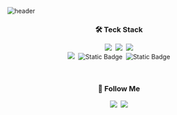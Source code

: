![header](https://capsule-render.vercel.app/api?type=waving&color=auto&height=200&section=header&text=Welcome%20%20jin-dooly's%20%20Githib!🙌🏻&fontSize=30&animation=blink&fontAlignY=35)

<h3 align="center">🛠️ Teck Stack</h3>
<p align="center">
  <img src="https://img.shields.io/badge/html5-%23E34F26?style=flat-square&logo=html5&logoColor=white">&nbsp
  <img src="https://img.shields.io/badge/css3-%231572B6?style=flat-square&logo=css3&logoColor=white">&nbsp
  <img src="https://img.shields.io/badge/javascript-%23F7DF1E?style=flat-square&logo=javascript&logoColor=white">
  <br>
  <img src="https://img.shields.io/badge/react-%2361DAFB?style=flat-square&logo=react&logoColor=white">&nbsp
  <img alt="Static Badge" src="https://img.shields.io/badge/node.js-%339933?style=flat-square&logo=nodedotjs&logoColor=white">&nbsp
  <img alt="Static Badge" src="https://img.shields.io/badge/typescript-%233178C6?style=flat-square&logo=typescript&logoColor=white">
</p>


<br>


<h3 align="center">🐾 Follow Me</h3>
<p align="center">
  <a href="https://jinijana.tistory.com"><img src="https://img.shields.io/badge/Tistory-000000?style=flat-square&logo=Vimeo&logoColor=white&link=https://velog.io/@hyeinisfree"/></a>&nbsp
  <a href="mailto:jj074567@gmail.com"><img src="https://img.shields.io/badge/Gmail-d14836?style=flat-square&logo=Gmail&logoColor=white&link=kimhyein7110@gmail.com"/></a>
</p>


<br>



<!--
<h3 align="center">👩‍💻 My Github Stats 👩‍💻</h3>
<div align="center">

[![Anurag's GitHub stats](https://github-readme-stats.vercel.app/api?username=jin-dooly&hide_title=true&show_icons=true&include_all_commits=true&disable_animations=true&theme=vue)](https://github.com/anuraghazra/github-readme-stats)
</div>
-->












<!--
**jin-dooly/jin-dooly** is a ✨ _special_ ✨ repository because its `README.md` (this file) appears on your GitHub profile.

Here are some ideas to get you started:

- 🔭 I’m currently working on ...
- 🌱 I’m currently learning ...
- 👯 I’m looking to collaborate on ...
- 🤔 I’m looking for help with ...
- 💬 Ask me about ...
- 📫 How to reach me: ...
- 😄 Pronouns: ...
- ⚡ Fun fact: ...
-->
